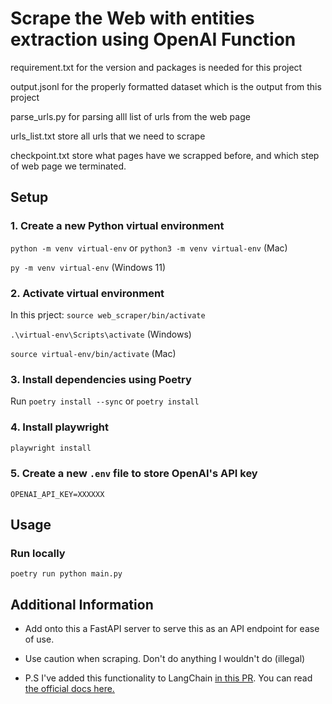 # Scrape the Web with entities extraction using OpenAI Function

requirement.txt for the version and packages is needed for this project

output.jsonl for the properly formatted dataset which is the output from this project

parse_urls.py for parsing alll list of urls from the web page

urls_list.txt store all urls that we need to scrape

checkpoint.txt store what pages have we scrapped before, and which step of web page we terminated.

## Setup

### 1. Create a new Python virtual environment

`python -m venv virtual-env` or `python3 -m venv virtual-env` (Mac)

`py -m venv virtual-env` (Windows 11)

### 2. Activate virtual environment

In this prject: 
`source web_scraper/bin/activate`

`.\virtual-env\Scripts\activate` (Windows)

`source virtual-env/bin/activate` (Mac)

### 3. Install dependencies using Poetry

Run `poetry install --sync` or `poetry install`

### 4. Install playwright

```bash
playwright install
```

### 5. Create a new `.env` file to store OpenAI's API key

```text
OPENAI_API_KEY=XXXXXX
```

## Usage

### Run locally

```poetry run python main.py```

## Additional Information

- Add onto this a FastAPI server to serve this as an API endpoint for ease of use.

- Use caution when scraping. Don't do anything I wouldn't do (illegal)

- P.S I've added this functionality to LangChain [in this PR](https://github.com/langchain-ai/langchain/pull/8732). You can read [the official docs here.](https://python.langchain.com/docs/use_cases/web_scraping#quickstart)
